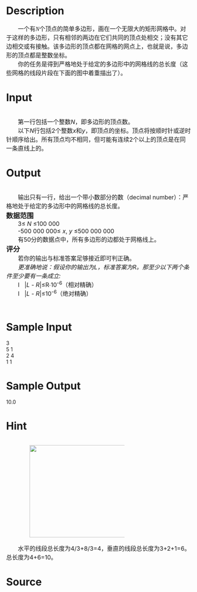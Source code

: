 
# Description

<div class="content"><p class="MsoNormal" align="center" style="margin: 0cm 0cm 0pt; text-align: center"><span style="font-size: 16pt; font-family: 黑体; mso-hansi-font-family: 黑体"><span lang="EN-US"><o:p></o:p></span></span></p>
<p class="MsoNormal" style="margin: 0cm 0cm 0pt; text-indent: 24pt; mso-char-indent-count: 2.0; mso-char-indent-size: 12.0pt"><span style="font-size: 12pt; font-family: 宋体; mso-hansi-font-family: &#39;Times New Roman&#39;; mso-ascii-font-family: &#39;Times New Roman&#39;">一个有</span><i style="mso-bidi-font-style: normal"><span lang="EN-US" style="font-size: 12pt"><font face="Times New Roman">N</font></span></i><span style="font-size: 12pt; font-family: 宋体; mso-hansi-font-family: &#39;Times New Roman&#39;; mso-ascii-font-family: &#39;Times New Roman&#39;">个顶点的简单多边形，画在一个无限大的矩形网格中。对于这样的多边形，只有相邻的两边在它们共同的顶点处相交；没有其它边相交或有接触。该多边形的顶点都在网格的网点上，也就是说，多边形的顶点都是整数坐标。</span><span lang="EN-US" style="font-size: 12pt"><o:p></o:p></span></p>
<p class="MsoNormal" style="margin: 0cm 0cm 0pt; text-indent: 24pt; mso-char-indent-count: 2.0; mso-char-indent-size: 12.0pt"><span style="font-size: 12pt; font-family: 宋体; mso-hansi-font-family: &#39;Times New Roman&#39;; mso-ascii-font-family: &#39;Times New Roman&#39;">你的任务是得到严格地处于给定的多边形中的网格线的总长度（这些网格的线段片段在下面的图中着重描出了）。</span><span lang="EN-US" style="font-size: 12pt"><o:p></o:p></span></p>
<p></p></div>

# Input

<div class="content"><div> </div>
<div style="text-indent: 24pt"><span style="font-size: 12pt">第一行包括一个整数</span><i><span style="font-size: 12pt">N</span></i><span style="font-size: 12pt">，即多边形的顶点数。</span></div>
<div style="text-indent: 24pt"><span style="font-size: 12pt">以下</span><i><span style="font-size: 12pt">N</span></i><span style="font-size: 12pt">行包括</span><span style="font-size: 12pt">2</span><span style="font-size: 12pt">个整数</span><i><span style="font-size: 12pt">x</span></i><span style="font-size: 12pt">和</span><i><span style="font-size: 12pt">y</span></i><span style="font-size: 12pt">，即顶点的坐标。顶点将按顺时针或逆时针顺序给出。所有顶点均不相同，但可能有连续</span><span style="font-size: 12pt">2</span><span style="font-size: 12pt">个以上的顶点是在同一条直线上的。</span></div></div>

# Output

<div class="content"><div> </div>
<div style="text-indent: 24pt"><span style="font-size: 12pt">输出只有一行，给出一个带小数部分的数（</span><span style="font-size: 12pt">decimal number</span><span style="font-size: 12pt">）：严格地处于给定的多边形中的网格线的总长度。</span></div>
<div><b><span style="font-size: 14pt">数据范围</span></b></div>
<div style="text-indent: 24pt"><span style="font-size: 12pt">3≤ <i>N</i> ≤100 000</span></div>
<div style="text-indent: 24pt"><span style="font-size: 12pt">-500 000 000≤ <i>x</i>, <i>y</i> ≤500 000 000</span></div>
<div style="text-indent: 24pt"><span style="font-size: 12pt">有</span><span style="font-size: 12pt">50</span><span style="font-size: 12pt">分的数据点中，所有多边形的边都处于网格线上。</span></div>
<div><b><span style="font-size: 14pt">评分</span></b></div>
<div style="text-indent: 24pt"><span style="font-size: 12pt">若你的输出与标准答案足够接近即可判正确。</span></div>
<div style="text-indent: 24pt"><i><span style="font-size: 12pt">更准确地说：假设你的输出为</span></i><i><span style="font-size: 12pt">L</span></i><i><span style="font-size: 12pt">，标准答案为</span></i><i><span style="font-size: 12pt">R</span></i><i><span style="font-size: 12pt">。那至少以下两个条件至少要有一条成立</span></i><i><span style="font-size: 12pt">:</span></i></div>
<div style="margin: 0cm 0cm 0pt 45.1pt; text-indent: -21pt"><span style="font-size: 12pt">l<span style="font: 7pt &#39;Times New Roman&#39;">      </span></span><span style="font-size: 12pt">|<i>L </i>- <i>R</i>|≤R∙10<sup>-6</sup></span><span style="font-size: 12pt">（相对精确）</span></div>
<div style="margin: 0cm 0cm 0pt 45.1pt; text-indent: -21pt"><span style="font-size: 12pt">l<span style="font: 7pt &#39;Times New Roman&#39;">      </span></span><span style="font-size: 12pt">|<i>L </i>- <i>R</i>|≤10<sup>-6</sup></span><span style="font-size: 12pt">（绝对精确）</span></div>
<div><b><span style="font-size: 14pt"> </span></b></div></div>

# Sample Input

<div class="content"><span class="sampledata">3<br/>
5 1<br/>
2 4<br/>
1 1</span></div>

# Sample Output

<div class="content"><span class="sampledata">10.0</span></div>

# Hint

<div class="content"><p></p><div style="text-indent: 24pt"></div><br/>
<div style="text-indent: 24pt"><span style="font-size: 12pt"><img height="251" width="291" alt="" src="/source/bzoj/2349/img/aHR0cHM6Ly9seWRzeS5jb20vSnVkZ2VPbmxpbmUvdXBsb2FkLzIwMTEwNi9iLmpwZw==.jpg"/></span></div><br/>
<div style="text-indent: 24pt"><span style="font-size: 12pt">水平的线段总长度为</span><span style="font-size: 12pt">4/3+8/3=4</span><span style="font-size: 12pt">，垂直的线段总长度为</span><span style="font-size: 12pt">3+2+1=6</span><span style="font-size: 12pt">。总长度为</span><span style="font-size: 12pt">4+6=10</span><span style="font-size: 12pt">。</span></div><p></p></div>

# Source

<div class="content"><p><a href="problemset.php?search="></a></p></div>

